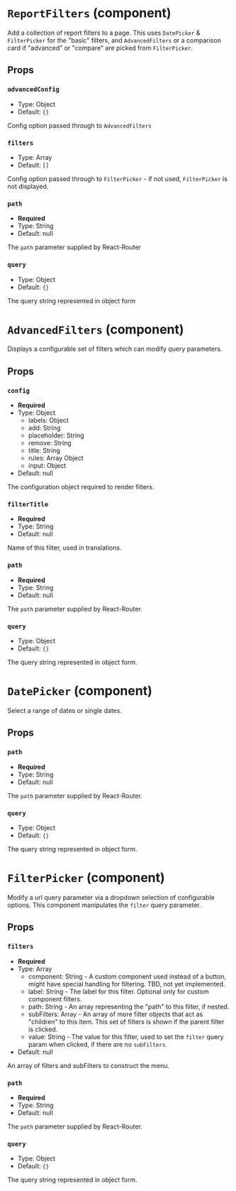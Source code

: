 `ReportFilters` (component)
===========================

Add a collection of report filters to a page. This uses `DatePicker` & `FilterPicker` for the "basic" filters, and `AdvancedFilters`
or a comparison card if "advanced" or "compare" are picked from `FilterPicker`.



Props
-----

### `advancedConfig`

- Type: Object
- Default: `{}`

Config option passed through to `AdvancedFilters`

### `filters`

- Type: Array
- Default: `[]`

Config option passed through to `FilterPicker` - if not used, `FilterPicker` is not displayed.

### `path`

- **Required**
- Type: String
- Default: null

The `path` parameter supplied by React-Router

### `query`

- Type: Object
- Default: `{}`

The query string represented in object form

`AdvancedFilters` (component)
=============================

Displays a configurable set of filters which can modify query parameters.

Props
-----

### `config`

- **Required**
- Type: Object
  - labels: Object
  - add: String
  - placeholder: String
  - remove: String
  - title: String
  - rules: Array
Object
  - input: Object
- Default: null

The configuration object required to render filters.

### `filterTitle`

- **Required**
- Type: String
- Default: null

Name of this filter, used in translations.

### `path`

- **Required**
- Type: String
- Default: null

The `path` parameter supplied by React-Router.

### `query`

- Type: Object
- Default: `{}`

The query string represented in object form.

`DatePicker` (component)
========================

Select a range of dates or single dates.

Props
-----

### `path`

- **Required**
- Type: String
- Default: null

The `path` parameter supplied by React-Router.

### `query`

- Type: Object
- Default: `{}`

The query string represented in object form.

`FilterPicker` (component)
==========================

Modify a url query parameter via a dropdown selection of configurable options.
This component manipulates the `filter` query parameter.

Props
-----

### `filters`

- **Required**
- Type: Array
  - component: String - A custom component used instead of a button, might have special handling for filtering. TBD, not yet implemented.
  - label: String - The label for this filter. Optional only for custom component filters.
  - path: String - An array representing the "path" to this filter, if nested.
  - subFilters: Array - An array of more filter objects that act as "children" to this item.
This set of filters is shown if the parent filter is clicked.
  - value: String - The value for this filter, used to set the `filter` query param when clicked, if there are no `subFilters`.
- Default: null

An array of filters and subFilters to construct the menu.

### `path`

- **Required**
- Type: String
- Default: null

The `path` parameter supplied by React-Router.

### `query`

- Type: Object
- Default: `{}`

The query string represented in object form.

